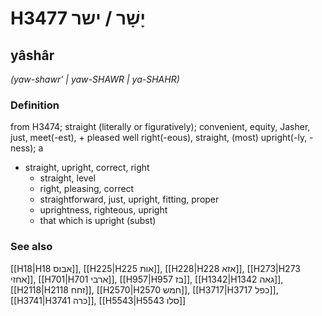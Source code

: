 # H3477 יָשָׁר / ישר

## yâshâr

_(yaw-shawr' | yaw-SHAWR | ya-SHAHR)_

### Definition

from H3474; straight (literally or figuratively); convenient, equity, Jasher, just, meet(-est), + pleased well right(-eous), straight, (most) upright(-ly, -ness); a

- straight, upright, correct, right
  - straight, level
  - right, pleasing, correct
  - straightforward, just, upright, fitting, proper
  - uprightness, righteous, upright
  - that which is upright (subst)

### See also

[[H18|H18 אבוס]], [[H225|H225 אות]], [[H228|H228 אזא]], [[H273|H273 אחזי]], [[H701|H701 ארבי]], [[H957|H957 בז]], [[H1342|H1342 גאה]], [[H2118|H2118 זחח]], [[H2570|H2570 חמש]], [[H3717|H3717 כפל]], [[H3741|H3741 כרה]], [[H5543|H5543 סלו]]
